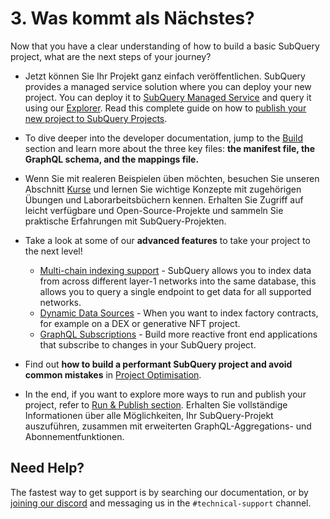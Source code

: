 # 3. Was kommt als Nächstes?

Now that you have a clear understanding of how to build a basic SubQuery project, what are the next steps of your journey?

- Jetzt können Sie Ihr Projekt ganz einfach veröffentlichen. SubQuery provides a managed service solution where you can deploy your new project. You can deploy it to [SubQuery Managed Service](https://managedservice.subquery.network) and query it using our [Explorer](https://explorer.subquery.network). Read this complete guide on how to [publish your new project to SubQuery Projects](../run_publish/publish.md).

- To dive deeper into the developer documentation, jump to the [Build ](../build/introduction.md) section and learn more about the three key files: **the manifest file, the GraphQL schema, and the mappings file.**

- Wenn Sie mit realeren Beispielen üben möchten, besuchen Sie unseren Abschnitt [Kurse](../academy/herocourse/welcome.md) und lernen Sie wichtige Konzepte mit zugehörigen Übungen und Laborarbeitsbüchern kennen. Erhalten Sie Zugriff auf leicht verfügbare und Open-Source-Projekte und sammeln Sie praktische Erfahrungen mit SubQuery-Projekten.

- Take a look at some of our **advanced features** to take your project to the next level!

  - [Multi-chain indexing support](../build/multi-chain.md) - SubQuery allows you to index data from across different layer-1 networks into the same database, this allows you to query a single endpoint to get data for all supported networks.
  - [Dynamic Data Sources](../build/dynamicdatasources.md) - When you want to index factory contracts, for example on a DEX or generative NFT project.
  - [GraphQL Subscriptions](../run_publish/query/subscription.md) - Build more reactive front end applications that subscribe to changes in your SubQuery project.

- Find out **how to build a performant SubQuery project and avoid common mistakes** in [Project Optimisation](../build/optimisation.md).

- In the end, if you want to explore more ways to run and publish your project, refer to [Run & Publish section](../run_publish/run.md). Erhalten Sie vollständige Informationen über alle Möglichkeiten, Ihr SubQuery-Projekt auszuführen, zusammen mit erweiterten GraphQL-Aggregations- und Abonnementfunktionen.

## Need Help?

The fastest way to get support is by searching our documentation, or by [joining our discord](https://discord.com/invite/subquery) and messaging us in the `#technical-support` channel.
